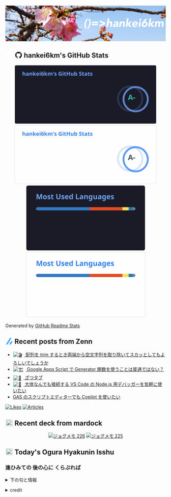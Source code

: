 <p align="center">

![()=>hankei6km](assets/images/header2.jpg)

</p>

<h2>
<img width="24" height="24" style="height:1em;width:1em;margin:0 0.05em 0 0.1em;vertical-align:-0.1em;"
 src="assets/images/github-dark.svg#gh-dark-mode-only" />
<img width="24" height="24" style="height:1em;width:1em;margin:0 0.05em 0 0.1em;vertical-align:-0.1em;"
 src="assets/images/github-light.svg#gh-light-mode-only" />
hankei6km's GitHub Stats
</h2>

<p align="center">

<img width="446" alt="hankei6km's GitHub stats" src="assets/images/stats-dark.svg#gh-dark-mode-only">
<img width="446" alt="hankei6km's GitHub stats" src="assets/images/stats-light.svg#gh-light-mode-only">
<img width="375" alt="Top Langs" src="assets/images/top-langs-dark.svg#gh-dark-mode-only">
<img width="375" alt="Top Langs" src="assets/images/top-langs-light.svg#gh-light-mode-only">

</p>

Generated by [GitHub Readme Stats](https://github.com/anuraghazra/github-readme-stats)

<h2>
<img width="24" height="24" style="width:1em; height:1em; margin: 0 .05em 0 .1em; vertical-align: -0.1em;" src="assets/images/zenn.svg">
Recent posts from Zenn
</h2>

<ul><li><a href="https://zenn.dev/hankei6km/articles/array-trim-empty-string-handling"><img style="width:1.1em; height:1.1em; margin: 0 .5em 0 .1em; vertical-align: -0.1em;" width="18" height="18" alt="🎬" src="https://cdn.jsdelivr.net/gh/jdecked/twemoji@latest/assets/72x72/1f3ac.png"> 配列を trim するとき両端から空文字列を取り除いてスカッとしてもよろしいでしょうか</a></li><li><a href="https://zenn.dev/hankei6km/articles/generator-function-in-google-apps-script"><img style="width:1.1em; height:1.1em; margin: 0 .5em 0 .1em; vertical-align: -0.1em;" width="18" height="18" alt="🏗️" src="https://cdn.jsdelivr.net/gh/jdecked/twemoji@latest/assets/72x72/1f3d7.png"> Google Apps Script で Generator 関数を使うことは普通ではない？</a></li><li><a href="https://zenn.dev/hankei6km/articles/gdocs-za2tab"><img style="width:1.1em; height:1.1em; margin: 0 .5em 0 .1em; vertical-align: -0.1em;" width="18" height="18" alt="📑" src="https://cdn.jsdelivr.net/gh/jdecked/twemoji@latest/assets/72x72/1f4d1.png"> ざつタブ</a></li><li><a href="https://zenn.dev/hankei6km/articles/simple-nodejs-debugging-vscode"><img style="width:1.1em; height:1.1em; margin: 0 .5em 0 .1em; vertical-align: -0.1em;" width="18" height="18" alt="🔌" src="https://cdn.jsdelivr.net/gh/jdecked/twemoji@latest/assets/72x72/1f50c.png"> 大体なんでも接続する VS Code の Node.js 用デバッガーを気軽に使いたい</a></li><li><a href="https://zenn.dev/hankei6km/articles/coding-gas-scripts-with-copilot-edge">GAS のスクリプトエディターでも Copilot を使いたい</a></li></ul>

[![Likes](https://badgen.org/img/zenn/hankei6km/likes?style=flat)](https://zenn.dev/hankei6km)
[![Articles](https://badgen.org/img/zenn/hankei6km/articles?style=flat)](https://zenn.dev/hankei6km)

<h2>
<img width="24" height="24" style="width:1em; height:1em; margin: 0 .05em 0 .1em; vertical-align: -0.1em;" src="https://twemoji.maxcdn.com/v/13.1.0/72x72/1f5bc.png">
Recent deck from mardock
</h2>

<p align="center">
<a href="https://hankei6km.github.io/mardock/deck/2023-10-in-outdoor-226"><img alt="ジョグメモ 226" src="https://hankei6km.github.io/mardock/assets/deck/2023-10-in-outdoor-226/2023-10-in-outdoor-226.png" width="270" height="152"></a>
<a href="https://hankei6km.github.io/mardock/deck/2023-10-in-outdoor-225"><img alt="ジョグメモ 225" src="https://hankei6km.github.io/mardock/assets/deck/2023-10-in-outdoor-225/2023-10-in-outdoor-225.png" width="270" height="152"></a>

</p>

<h2>
<img width="24" height="24" style="width:1em; height:1em; margin: 0 .05em 0 .1em; vertical-align: -0.1em;" src="https://twemoji.maxcdn.com/v/13.1.0/72x72/1f38e.png">
Today's Ogura Hyakunin Isshu
</h2>

<h3>逢ひみての 後の心に くらぶれば</h3>
<p><details><summary>下の句と情報</summary><p>昔はものを 思はざりけり</p><p>(あひみての のちのこころに くらぶれば　むかしはものを おもはざりけり)</p><ul><li>歌人 - <a href="http://linkdata.org/resource/rdf1s6833i#kajin_043">http://linkdata.org/resource/rdf1s6833i#kajin_043</a></li><li>読札 - <a href="https://commons.wikimedia.org/wiki/File:Hyakuninisshu_043.jpg">https://commons.wikimedia.org/wiki/File:Hyakuninisshu_043.jpg</a></li><li>異なる記録形式 - <a href="http://linkdata.org/resource/rdf1s8931i#audio_nhk_043">http://linkdata.org/resource/rdf1s8931i#audio_nhk_043</a></li></ul></details></p>

<details>
<summary>credit</summary>

- Title: 小倉百人一首かるたデータ
- Author: [Nanako Takahashi](http://linkdata.org/user/tnanako)
- Source: http://linkdata.org/work/rdf1s6834i
- License: http://creativecommons.org/licenses/by/3.0/deed.ja

</details>

